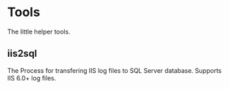 # Tools
The little helper tools.

## iis2sql
The Process for transfering IIS log files to SQL Server database. Supports IIS 6.0+ log files.
